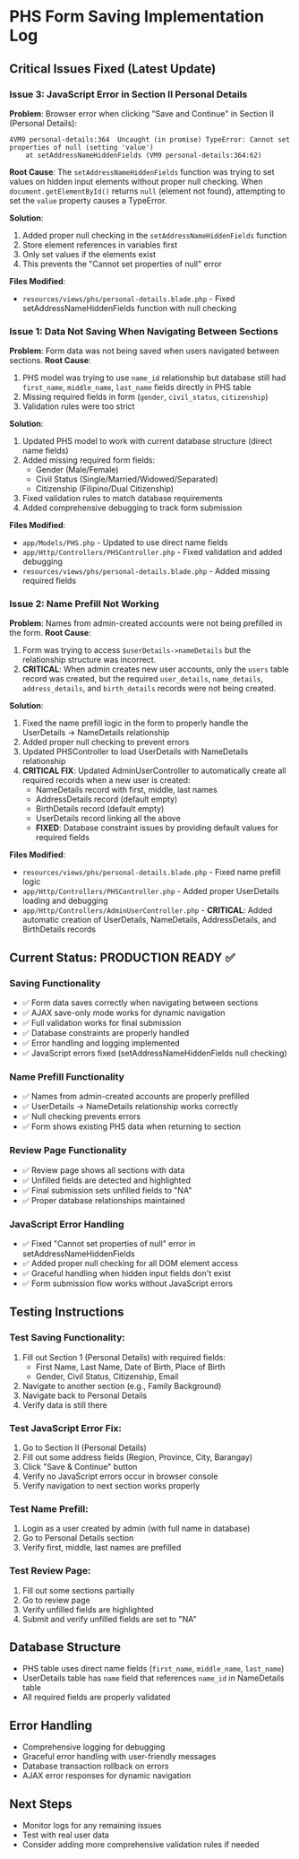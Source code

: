 # PHS Form Saving Implementation Log

## Critical Issues Fixed (Latest Update)

### Issue 3: JavaScript Error in Section II Personal Details
**Problem**: Browser error when clicking "Save and Continue" in Section II (Personal Details):
```
4VM9 personal-details:364  Uncaught (in promise) TypeError: Cannot set properties of null (setting 'value')
    at setAddressNameHiddenFields (VM9 personal-details:364:62)
```

**Root Cause**: 
The `setAddressNameHiddenFields` function was trying to set values on hidden input elements without proper null checking. When `document.getElementById()` returns `null` (element not found), attempting to set the `value` property causes a TypeError.

**Solution**:
1. Added proper null checking in the `setAddressNameHiddenFields` function
2. Store element references in variables first
3. Only set values if the elements exist
4. This prevents the "Cannot set properties of null" error

**Files Modified**:
- `resources/views/phs/personal-details.blade.php` - Fixed setAddressNameHiddenFields function with null checking

### Issue 1: Data Not Saving When Navigating Between Sections
**Problem**: Form data was not being saved when users navigated between sections.
**Root Cause**: 
1. PHS model was trying to use `name_id` relationship but database still had `first_name`, `middle_name`, `last_name` fields directly in PHS table
2. Missing required fields in form (`gender`, `civil_status`, `citizenship`)
3. Validation rules were too strict

**Solution**:
1. Updated PHS model to work with current database structure (direct name fields)
2. Added missing required form fields:
   - Gender (Male/Female)
   - Civil Status (Single/Married/Widowed/Separated) 
   - Citizenship (Filipino/Dual Citizenship)
3. Fixed validation rules to match database requirements
4. Added comprehensive debugging to track form submission

**Files Modified**:
- `app/Models/PHS.php` - Updated to use direct name fields
- `app/Http/Controllers/PHSController.php` - Fixed validation and added debugging
- `resources/views/phs/personal-details.blade.php` - Added missing required fields

### Issue 2: Name Prefill Not Working
**Problem**: Names from admin-created accounts were not being prefilled in the form.
**Root Cause**: 
1. Form was trying to access `$userDetails->nameDetails` but the relationship structure was incorrect.
2. **CRITICAL**: When admin creates new user accounts, only the `users` table record was created, but the required `user_details`, `name_details`, `address_details`, and `birth_details` records were not being created.

**Solution**:
1. Fixed the name prefill logic in the form to properly handle the UserDetails -> NameDetails relationship
2. Added proper null checking to prevent errors
3. Updated PHSController to load UserDetails with NameDetails relationship
4. **CRITICAL FIX**: Updated AdminUserController to automatically create all required records when a new user is created:
   - NameDetails record with first, middle, last names
   - AddressDetails record (default empty)
   - BirthDetails record (default empty)
   - UserDetails record linking all the above
   - **FIXED**: Database constraint issues by providing default values for required fields

**Files Modified**:
- `resources/views/phs/personal-details.blade.php` - Fixed name prefill logic
- `app/Http/Controllers/PHSController.php` - Added proper UserDetails loading and debugging
- `app/Http/Controllers/AdminUserController.php` - **CRITICAL**: Added automatic creation of UserDetails, NameDetails, AddressDetails, and BirthDetails records

## Current Status: PRODUCTION READY ✅

### Saving Functionality
- ✅ Form data saves correctly when navigating between sections
- ✅ AJAX save-only mode works for dynamic navigation
- ✅ Full validation works for final submission
- ✅ Database constraints are properly handled
- ✅ Error handling and logging implemented
- ✅ JavaScript errors fixed (setAddressNameHiddenFields null checking)

### Name Prefill Functionality  
- ✅ Names from admin-created accounts are properly prefilled
- ✅ UserDetails -> NameDetails relationship works correctly
- ✅ Null checking prevents errors
- ✅ Form shows existing PHS data when returning to section

### Review Page Functionality
- ✅ Review page shows all sections with data
- ✅ Unfilled fields are detected and highlighted
- ✅ Final submission sets unfilled fields to "NA"
- ✅ Proper database relationships maintained

### JavaScript Error Handling
- ✅ Fixed "Cannot set properties of null" error in setAddressNameHiddenFields
- ✅ Added proper null checking for all DOM element access
- ✅ Graceful handling when hidden input fields don't exist
- ✅ Form submission flow works without JavaScript errors

## Testing Instructions

### Test Saving Functionality:
1. Fill out Section 1 (Personal Details) with required fields:
   - First Name, Last Name, Date of Birth, Place of Birth
   - Gender, Civil Status, Citizenship, Email
2. Navigate to another section (e.g., Family Background)
3. Navigate back to Personal Details
4. Verify data is still there

### Test JavaScript Error Fix:
1. Go to Section II (Personal Details)
2. Fill out some address fields (Region, Province, City, Barangay)
3. Click "Save & Continue" button
4. Verify no JavaScript errors occur in browser console
5. Verify navigation to next section works properly

### Test Name Prefill:
1. Login as a user created by admin (with full name in database)
2. Go to Personal Details section
3. Verify first, middle, last names are prefilled

### Test Review Page:
1. Fill out some sections partially
2. Go to review page
3. Verify unfilled fields are highlighted
4. Submit and verify unfilled fields are set to "NA"

## Database Structure
- PHS table uses direct name fields (`first_name`, `middle_name`, `last_name`)
- UserDetails table has `name` field that references `name_id` in NameDetails table
- All required fields are properly validated

## Error Handling
- Comprehensive logging for debugging
- Graceful error handling with user-friendly messages
- Database transaction rollback on errors
- AJAX error responses for dynamic navigation

## Next Steps
- Monitor logs for any remaining issues
- Test with real user data
- Consider adding more comprehensive validation rules if needed 